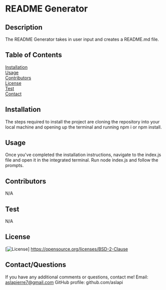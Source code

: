 
# README Generator

## Description
The README Generator takes in user input and creates a README.md file.

## Table of Contents
[Installation](#installation)</br>
[Usage](#usage)</br>
[Contributors](#contributors)</br>
[License](#license)</br>
[Test](#test)</br>
[Contact](#contact)

## Installation
The steps required to install the project are cloning the repository into your local machine and opening up the terminal and running npm i or npm install.

## Usage
Once you've completed the installation instructions, navigate to the index.js file and open it in the integrated terminal. Run node index.js and follow the prompts.

## Contributors
N/A

## Test
N/A

## License
[![License](https://img.shields.io/badge/License-BSD%202--Clause-blue.svg)] https://opensource.org/licenses/BSD-2-Clause

## Contact/Questions
If you have any additional comments or questions, contact me!
Email: aslapierre7@gmail.com
GitHub profile: github.com/aslapi

